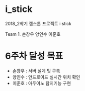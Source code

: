 # i_stick
2018_2학기 캡스톤 프로젝트 i stick

Team 1. 손창우 양인수 이준호
<h1> 6주차 달성 목표 </h1>
    <ul>
        <li>손창우 : 서버 설계 및 구축</li>
        <li>양인수 : 안드로이드 실시간 위치 확인</li> 
        <li>이준호 : 아두이노 탐지기능 구현</li>
    </ul>